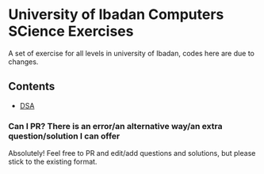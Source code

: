 # University of Ibadan Computers SCience Exercises

A set of exercise for all levels in university of Ibadan, codes here are due to changes.


## Contents
- [DSA]()



### Can I PR? There is an error/an alternative way/an extra question/solution I can offer

Absolutely! Feel free to PR and edit/add questions and solutions, but please stick to the existing format.